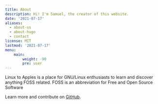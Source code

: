 ```yaml
---
title: About
description: Hi! I'm Samuel, the creator of this website.
date: '2021-07-17'
aliases:
  - about-us
  - about-hugo
  - contact
license: MIT
lastmod: '2021-07-17'
menu:
    main: 
        weight: -90
        pre: user
---
```


Linux to Apples is a place for GNU/Linux enthusiasts to learn and discover anything FOSS related. FOSS is an abbreviation for Free and Open Source Software

Learn more and contribute on [GitHub](https://github.com/gohugoio).
